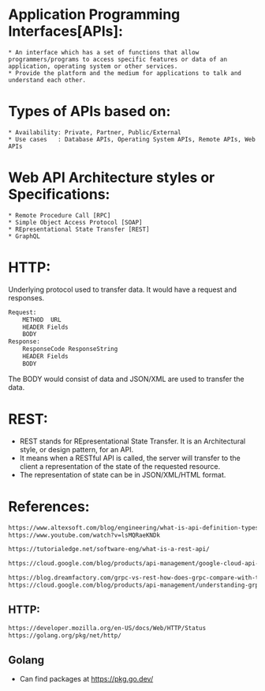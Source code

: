 
# Application Programming Interfaces[APIs]:
    * An interface which has a set of functions that allow programmers/programs to access specific features or data of an application, operating system or other services. 
    * Provide the platform and the medium for applications to talk and understand each other.

# Types of APIs based on:
    * Availability: Private, Partner, Public/External
    * Use cases   : Database APIs, Operating System APIs, Remote APIs, Web APIs

# Web API Architecture styles or Specifications:
    * Remote Procedure Call [RPC]
    * Simple Object Access Protocol [SOAP]
    * REpresentational State Transfer [REST]
    * GraphQL

# HTTP:
Underlying protocol used to transfer data. It would have a request and responses.
```sh
Request:
    METHOD  URL
    HEADER Fields
    BODY
Response:
    ResponseCode ResponseString
    HEADER Fields
    BODY
```
The BODY would consist of data and JSON/XML are used to transfer the data.
    
# REST:
* REST stands for REpresentational State Transfer. It is an Architectural style, or design pattern, for an API.
* It means when a RESTful API is called, the server will transfer to the client a representation of the state of the requested resource.
* The representation of state can be in JSON/XML/HTML format.


# References:
```sh 
https://www.altexsoft.com/blog/engineering/what-is-api-definition-types-specifications-documentation/
https://www.youtube.com/watch?v=lsMQRaeKNDk

https://tutorialedge.net/software-eng/what-is-a-rest-api/

https://cloud.google.com/blog/products/api-management/google-cloud-api-design-tips

https://blog.dreamfactory.com/grpc-vs-rest-how-does-grpc-compare-with-traditional-rest-apis/
https://cloud.google.com/blog/products/api-management/understanding-grpc-openapi-and-rest-and-when-to-use-them
```

## HTTP:
```sh
https://developer.mozilla.org/en-US/docs/Web/HTTP/Status
https://golang.org/pkg/net/http/
```
## Golang
* Can find packages at https://pkg.go.dev/ 